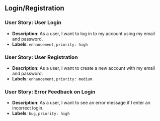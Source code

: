## Login/Registration

### User Story: User Login
- **Description**: As a user, I want to log in to my account using my email and password.
- **Labels**: `enhancement`, `priority: high`

### User Story: User Registration
- **Description**: As a user, I want to create a new account with my email and password.
- **Labels**: `enhancement`, `priority: medium`

### User Story: Error Feedback on Login
- **Description**: As a user, I want to see an error message if I enter an incorrect login.
- **Labels**: `bug`, `priority: high`
